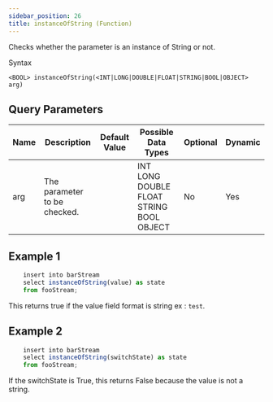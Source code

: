 ```yaml
---
sidebar_position: 26
title: instanceOfString (Function)
---
```


Checks whether the parameter is an instance of String or not.

Syntax

    <BOOL> instanceOfString(<INT|LONG|DOUBLE|FLOAT|STRING|BOOL|OBJECT> arg)

## Query Parameters

| Name | Description                  | Default Value | Possible Data Types                      | Optional | Dynamic |
|------|------------------------------|---------------|------------------------------------------|----------|---------|
| arg  | The parameter to be checked. |               | INT LONG DOUBLE FLOAT STRING BOOL OBJECT | No       | Yes     |

## Example 1

```js
    insert into barStream
    select instanceOfString(value) as state
    from fooStream;
```

This returns true if the value field format is string ex : `test`.

## Example 2

```js
    insert into barStream
    select instanceOfString(switchState) as state
    from fooStream;
```

If the switchState is True, this returns False because the value is not a string.